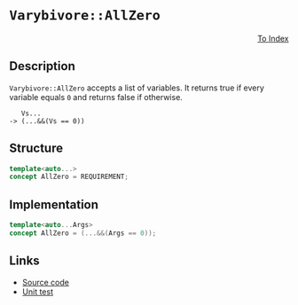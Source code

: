 <!-- Copyright 2024 Feng Mofan
SPDX-License-Identifier: Apache-2.0 -->

# `Varybivore::AllZero`

<p style='text-align: right;'><a href="../../concepts.md#varybivore-all-zero">To Index</a></p>

## Description

`Varybivore::AllZero` accepts a list of variables.
It returns true if every variable equals `0` and returns false if otherwise.

<pre><code>   Vs...
-> (...&&(Vs == 0))</code></pre>

## Structure

```C++
template<auto...>
concept AllZero = REQUIREMENT;
```

## Implementation

```C++
template<auto...Args>
concept AllZero = (...&&(Args == 0));
```

## Links

- [Source code](../../../../conceptrodon/varybivore/concepts/all_zero.hpp)
- [Unit test](../../../../tests/unit/concepts/varybivore/all_zero.test.hpp)
